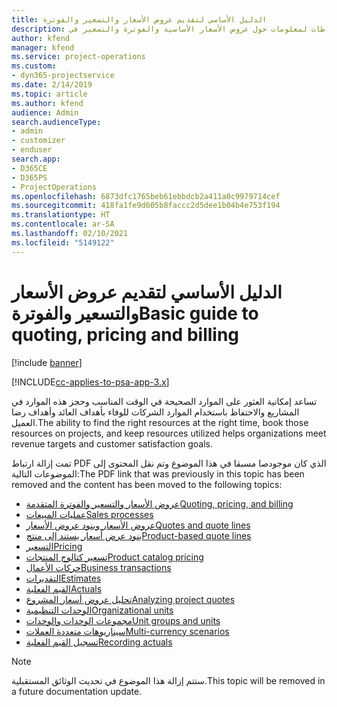 ```yaml
---
title: الدليل الأساسي لتقديم عروض الأسعار والتسعير والفوترة
description: يقدم هذا الموضوع ارتباطات لمعلومات حول عروض الأسعار الأساسية والفوترة والتسعير في Project Service Automation.
author: kfend
manager: kfend
ms.service: project-operations
ms.custom:
- dyn365-projectservice
ms.date: 2/14/2019
ms.topic: article
ms.author: kfend
audience: Admin
search.audienceType:
- admin
- customizer
- enduser
search.app:
- D365CE
- D365PS
- ProjectOperations
ms.openlocfilehash: 6873dfc1765beb61ebbdcb2a411a0c9979714cef
ms.sourcegitcommit: 418fa1fe9d605b8faccc2d5dee1b04b4e753f194
ms.translationtype: HT
ms.contentlocale: ar-SA
ms.lasthandoff: 02/10/2021
ms.locfileid: "5149122"
---
```

# <a name="basic-guide-to-quoting-pricing-and-billing"></a><span data-ttu-id="89e29-103">الدليل الأساسي لتقديم عروض الأسعار والتسعير والفوترة</span><span class="sxs-lookup"><span data-stu-id="89e29-103">Basic guide to quoting, pricing and billing</span></span>

[!include [banner](../../includes/psa-now-project-operations.md)]

[!INCLUDE[cc-applies-to-psa-app-3.x](../../includes/cc-applies-to-psa-app-3x.md)]

<span data-ttu-id="89e29-104">تساعد إمكانية العثور على الموارد الصحيحة في الوقت المناسب وحجز هذه الموارد في المشاريع والاحتفاظ باستخدام الموارد الشركات للوفاء بأهداف العائد وأهداف رضا العميل.</span><span class="sxs-lookup"><span data-stu-id="89e29-104">The ability to find the right resources at the right time, book those resources on projects, and keep resources utilized helps organizations meet revenue targets and customer satisfaction goals.</span></span> 

<span data-ttu-id="89e29-105">تمت إزالة ارتباط PDF الذي كان موجودصا مسبقا في هذا الموضوع وتم نقل المحتوى إلى الموضوعات التالية:</span><span class="sxs-lookup"><span data-stu-id="89e29-105">The PDF link that was previously in this topic has been removed and the content has been moved to the following topics:</span></span>

- [<span data-ttu-id="89e29-106">عروض الأسعار والتسعير والفوترة المتقدمة</span><span class="sxs-lookup"><span data-stu-id="89e29-106">Quoting, pricing, and billing</span></span>](../quote-bill-price.md)
- [<span data-ttu-id="89e29-107">عمليات المبيعات</span><span class="sxs-lookup"><span data-stu-id="89e29-107">Sales processes</span></span>](../basic-sales-process.md)
- [<span data-ttu-id="89e29-108">عروض الأسعار وبنود عروض الأسعار</span><span class="sxs-lookup"><span data-stu-id="89e29-108">Quotes and quote lines</span></span>](../basic-quote-lines.md)
- [<span data-ttu-id="89e29-109">بنود عرض أسعار يستند إلى منتج</span><span class="sxs-lookup"><span data-stu-id="89e29-109">Product-based quote lines</span></span>](../product-based-quote-lines.md)
- [<span data-ttu-id="89e29-110">التسعير</span><span class="sxs-lookup"><span data-stu-id="89e29-110">Pricing</span></span>](../basic-pricing.md)
- [<span data-ttu-id="89e29-111">تسعير كتالوج المنتجات</span><span class="sxs-lookup"><span data-stu-id="89e29-111">Product catalog pricing</span></span>](../product-catalog-pricing.md)
- [<span data-ttu-id="89e29-112">حركات الأعمال</span><span class="sxs-lookup"><span data-stu-id="89e29-112">Business transactions</span></span>](../basic-business-transactions.md)
- [<span data-ttu-id="89e29-113">التقديرات</span><span class="sxs-lookup"><span data-stu-id="89e29-113">Estimates</span></span>](../estimates.md)
- [<span data-ttu-id="89e29-114">القيم الفعلية</span><span class="sxs-lookup"><span data-stu-id="89e29-114">Actuals</span></span>](../actuals.md)
- [<span data-ttu-id="89e29-115">تحليل عروض أسعار المشروع</span><span class="sxs-lookup"><span data-stu-id="89e29-115">Analyzing project quotes</span></span>](../basic-analyzing-quotes.md)
- [<span data-ttu-id="89e29-116">الوحدات التنظيمية</span><span class="sxs-lookup"><span data-stu-id="89e29-116">Organizational units</span></span>](../advanced-organizational.md)
- [<span data-ttu-id="89e29-117">مجموعات الوحدات والوحدات</span><span class="sxs-lookup"><span data-stu-id="89e29-117">Unit groups and units</span></span>](../advanced-units.md)
- [<span data-ttu-id="89e29-118">سيناريوهات متعددة العملات</span><span class="sxs-lookup"><span data-stu-id="89e29-118">Multi-currency scenarios</span></span>](../advanced-currency.md)
- [<span data-ttu-id="89e29-119">تسجيل القيم الفعلية</span><span class="sxs-lookup"><span data-stu-id="89e29-119">Recording actuals</span></span>](../advanced-actuals.md)

> [!NOTE]
> <span data-ttu-id="89e29-120">ستتم إزالة هذا الموضوع في تحديث الوثائق المستقبلية.</span><span class="sxs-lookup"><span data-stu-id="89e29-120">This topic will be removed in a future documentation update.</span></span> 
